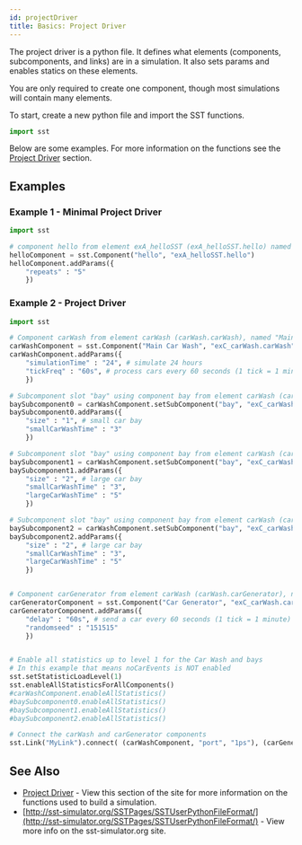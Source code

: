 ```yaml
---
id: projectDriver
title: Basics: Project Driver
---
```


The project driver is a python file. It defines what elements (components, subcomponents, and links) are in a simulation. It also sets params and enables statics on these elements.

You are only required to create one component, though most simulations will contain many elements.

To start, create a new python file and import the SST functions.
```python
import sst
```

Below are some examples. For more information on the functions see the [Project Driver](projectDriver/sst/component.md) section.


## Examples

### Example 1 - Minimal Project Driver

```python
import sst

# component hello from element exA_helloSST (exA_helloSST.hello) named "Hello World"
helloComponent = sst.Component("hello", "exA_helloSST.hello")
helloComponent.addParams({
	"repeats" : "5"
	})
```

### Example 2 - Project Driver

```python
import sst

# Component carWash from element carWash (carWash.carWash), named "Main Car Wash"
carWashComponent = sst.Component("Main Car Wash", "exC_carWash.carWash")
carWashComponent.addParams({
	"simulationTime" : "24", # simulate 24 hours
	"tickFreq" : "60s", # process cars every 60 seconds (1 tick = 1 minute)
	})

# Subcomponent slot "bay" using component bay from element carWash (carWash.bay), number 0
baySubcomponent0 = carWashComponent.setSubComponent("bay", "exC_carWash.bay", 0)
baySubcomponent0.addParams({
	"size" : "1", # small car bay
	"smallCarWashTime" : "3"
	})

# Subcomponent slot "bay" using component bay from element carWash (carWash.bay), number 1
baySubcomponent1 = carWashComponent.setSubComponent("bay", "exC_carWash.bay", 1)
baySubcomponent1.addParams({
	"size" : "2", # large car bay
	"smallCarWashTime" : "3",
	"largeCarWashTime" : "5"
	})

# Subcomponent slot "bay" using component bay from element carWash (carWash.bay), number 2
baySubcomponent2 = carWashComponent.setSubComponent("bay", "exC_carWash.bay", 2)
baySubcomponent2.addParams({
	"size" : "2", # large car bay
	"smallCarWashTime" : "3",
	"largeCarWashTime" : "5"
	})


# Component carGenerator from element carWash (carWash.carGenerator), named "Car Generator"
carGeneratorComponent = sst.Component("Car Generator", "exC_carWash.carGenerator")
carGeneratorComponent.addParams({
	"delay" : "60s", # send a car every 60 seconds (1 tick = 1 minute)
	"randomseed" : "151515"
	})


# Enable all statistics up to level 1 for the Car Wash and bays
# In this example that means noCarEvents is NOT enabled
sst.setStatisticLoadLevel(1)
sst.enableAllStatisticsForAllComponents()
#carWashComponent.enableAllStatistics()
#baySubcomponent0.enableAllStatistics()
#baySubcomponent1.enableAllStatistics()
#baySubcomponent2.enableAllStatistics()

# Connect the carWash and carGenerator components
sst.Link("MyLink").connect( (carWashComponent, "port", "1ps"), (carGeneratorComponent, "port", "1ps") )
```

## See Also

- [Project Driver](projectDriver/sst/component.md) - View this section of the site for more information on the functions used to build a simulation.
- [http://sst-simulator.org/SSTPages/SSTUserPythonFileFormat/](http://sst-simulator.org/SSTPages/SSTUserPythonFileFormat/) - View more info on the sst-simulator.org site.